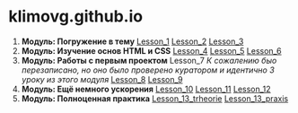 
# klimovg.github.io
   1. **Модуль: Погружение в тему**
    [Lesson_1](https://xd.adobe.com/view/9b43cec2-68d2-4246-8344-07d146792ec9/screen/08e0804d-e23f-4697-afc1-878e8b0c9131/-/) 
    [Lesson_2](https://github.com/KlimovG/klimovg.github.io/tree/master/m1/l2)
    [Lesson_3](https://github.com/KlimovG/klimovg.github.io/tree/master/m1/l3)
   2. **Модуль: Изучение основ HTML и CSS**
    [Lesson_4](klimovg.github.io/m2/l1/)
    [Lesson_5](klimovg.github.io/m2/l2/)
    [Lesson_6](klimovg.github.io/m2/l3/)
   3. **Модуль: Работы с первым проектом**
    Lesson_7  *К сожалению быо перезаписано, но оно было проверено куратором и идентично 3 уроку из этого модуля*
    [Lesson_8](klimovg.github.io/m3/l2/)
    [Lesson_9](klimovg.github.io/m3/l3/) 
   4. **Модуль: Ещё немного ускорения**
    [Lesson_10](klimovg.github.io/m4/l1/)
    [Lesson_11](https://github.com/KlimovG/klimovg.github.io/tree/master/m4/l2)
    [Lesson_12](klimovg.github.io)
   5. **Модуль: Полноценная практика** 
    [Lesson_13_trheorie](https://github.com/KlimovG/klimovg.github.io/tree/master/m5/l1/theorie)
    [Lesson_13_praxis](https://github.com/KlimovG/klimovg.github.io/tree/master/m5/l1/praxis)
